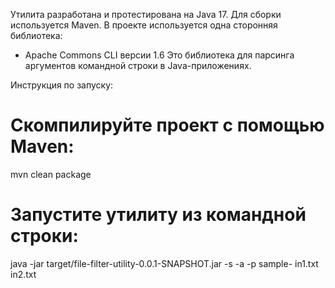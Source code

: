 Утилита разработана и протестирована на Java 17.
Для сборки используется Maven.
В проекте используется одна сторонняя библиотека:
- Apache Commons CLI версии 1.6 Это библиотека для парсинга аргументов командной строки в Java-приложениях.

Инструкция по запуску:
# Скомпилируйте проект с помощью Maven:
mvn clean package
# Запустите утилиту из командной строки:
java -jar target/file-filter-utility-0.0.1-SNAPSHOT.jar -s -a -p sample- in1.txt in2.txt
